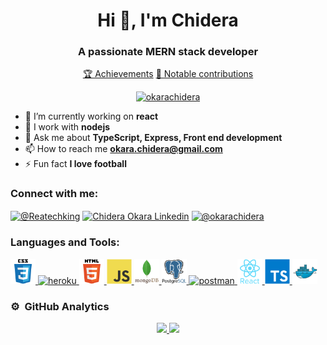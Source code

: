 <h1 align="center">Hi 👋, I'm Chidera</h1>
<h3 align="center">A passionate MERN stack developer</h3>
<p align="center">
  <tr>
    <th><a href="https://github.com/okarachidera/bookstore-api">🏆 Achievements</a></th>
    <th><a href="https://trucksnow.netlify.app/">🎩 Notable contributions</a></th>
  </tr>
 </p>
<p align="center"> <a href="https://github.com/ryo-ma/github-profile-trophy"><img src="https://github-profile-trophy.vercel.app/?username=okarachidera" alt="okarachidera" /></a> </p>

- 🔭 I’m currently working on **react**
- 🌱 I work with **nodejs**
- 💬 Ask me about **TypeScript, Express, Front end development**
- 📫 How to reach me **okara.chidera@gmail.com**
- ⚡ Fun fact **I love football**
<h3 align="left">Connect with me:</h3>
<p align="left">
<a href="https://twitter.com/@Reatechking" target="blank"><img align="center" src="https://raw.githubusercontent.com/rahuldkjain/github-profile-readme-generator/master/src/images/icons/Social/twitter.svg" alt="@Reatechking" height="30" width="40" /></a>
<a href="https://linkedin.com/in/okara-chidera" target="blank"><img align="center" src="https://raw.githubusercontent.com/rahuldkjain/github-profile-readme-generator/master/src/images/icons/Social/linked-in-alt.svg" alt="Chidera Okara Linkedin" height="30" width="40" /></a>
<a href="https://instagram.com/okarachidera" target="blank"><img align="center" src="https://raw.githubusercontent.com/rahuldkjain/github-profile-readme-generator/master/src/images/icons/Social/instagram.svg" alt="@okarachidera" height="30" width="40" /></a>
</p>
<h3 align="left">Languages and Tools:</h3>
<p align="left"> <a href="https://www.w3schools.com/css/" target="_blank" rel="noreferrer"> <img src="https://raw.githubusercontent.com/devicons/devicon/master/icons/css3/css3-original-wordmark.svg" alt="css3" width="40" height="40"/> </a> <a href="https://heroku.com" target="_blank" rel="noreferrer"> <img src="https://www.vectorlogo.zone/logos/heroku/heroku-icon.svg" alt="heroku" width="40" height="40"/> </a> <a href="https://www.w3.org/html/" target="_blank" rel="noreferrer"> <img src="https://raw.githubusercontent.com/devicons/devicon/master/icons/html5/html5-original-wordmark.svg" alt="html5" width="40" height="40"/> </a> <a href="https://developer.mozilla.org/en-US/docs/Web/JavaScript" target="_blank" rel="noreferrer"> <img src="https://raw.githubusercontent.com/devicons/devicon/master/icons/javascript/javascript-original.svg" alt="javascript" width="40" height="40"/> </a> <a href="https://www.mongodb.com/" target="_blank" rel="noreferrer"> <img src="https://raw.githubusercontent.com/devicons/devicon/master/icons/mongodb/mongodb-original-wordmark.svg" alt="mongodb" width="40" height="40"/> </a> <a href="https://www.postgresql.org" target="_blank" rel="noreferrer"> <img src="https://raw.githubusercontent.com/devicons/devicon/master/icons/postgresql/postgresql-original-wordmark.svg" alt="postgresql" width="40" height="40"/> </a> <a href="https://postman.com" target="_blank" rel="noreferrer"> <img src="https://www.vectorlogo.zone/logos/getpostman/getpostman-icon.svg" alt="postman" width="40" height="40"/> </a> <a href="https://reactjs.org/" target="_blank" rel="noreferrer"> <img src="https://raw.githubusercontent.com/devicons/devicon/master/icons/react/react-original-wordmark.svg" alt="react" width="40" height="40"/> </a> 
<a href="https://www.typescriptlang.org/" target="_blank" rel="noreferrer"> <img src="https://raw.githubusercontent.com/devicons/devicon/master/icons/typescript/typescript-original.svg" alt="typescript" width="40" height="40"/> </a> 
<a href="https://github.com/" target="_blank" rel="noreferrer"> <img src="https://raw.githubusercontent.com/devicons/devicon/master/icons/docker/docker-original.svg" alt="docker" width="40" height="40"/> </a>
</p>


### ⚙️ &nbsp;GitHub Analytics

<p align="center">
<a href="https://github.com/okarachidera">
<img height="180em" src="https://github-readme-stats-eight-theta.vercel.app/api?username=ugwustanley&show_icons=true&theme=algolia&include_all_commits=true&count_private=true"/>
<img height="180em" src="https://github-readme-stats-eight-theta.vercel.app/api/top-langs/?username=okarachidera&layout=compact&langs_count=8&theme=algolia"/>
</a>
</p>

